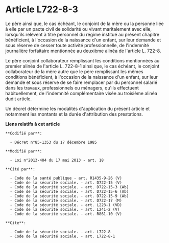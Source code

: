 # Article L722-8-3

Le père ainsi que, le cas échéant, le conjoint de la mère ou la personne liée à elle par un pacte civil de solidarité ou
vivant maritalement avec elle, lorsqu'ils relèvent à titre personnel du régime institué au présent chapitre bénéficient, à
l'occasion de la naissance d'un enfant, sur leur demande et sous réserve de cesser toute activité professionnelle, de
l'indemnité journalière forfaitaire mentionnée au deuxième alinéa de l'article L. 722-8. 

Le père conjoint collaborateur remplissant les conditions mentionnées au premier alinéa de l'article L. 722-8-1 ainsi que, le
cas échéant, le conjoint collaborateur de la mère autre que le père remplissant les mêmes conditions bénéficient, à
l'occasion de la naissance d'un enfant, sur leur demande et sous réserve de se faire remplacer par du personnel salarié dans
les travaux, professionnels ou ménagers, qu'ils effectuent habituellement, de l'indemnité complémentaire visée au troisième
alinéa dudit article. 

Un décret détermine les modalités d'application du présent article et notamment les montants et la durée d'attribution des
prestations.

**Liens relatifs à cet article**

	**Codifié par**:

	  - Décret n°85-1353 du 17 décembre 1985

	**Modifié par**:

	  - Loi n°2013-404 du 17 mai 2013 - art. 18

	**Cité par**:

	  - Code de la santé publique - art. R1435-9-26 (V)
	  - Code de la sécurité sociale. - art. D722-15 (V)
	  - Code de la sécurité sociale. - art. D722-15-3 (Ab)
	  - Code de la sécurité sociale. - art. D722-15-6 (Ab)
	  - Code de la sécurité sociale. - art. D722-15-9 (Ab)
	  - Code de la sécurité sociale. - art. D722-17 (M)
	  - Code de la sécurité sociale. - art. L223-1 (VD)
	  - Code de la sécurité sociale. - art. L241-2 (V)
	  - Code de la sécurité sociale. - art. R861-10 (V)

	**Cite**:

	  - Code de la sécurité sociale. - art. L722-8
	  - Code de la sécurité sociale. - art. L722-8-1
